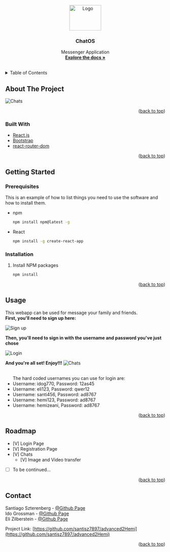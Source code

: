<div id="top"></div>



<!-- PROJECT SHIELDS -->
<!--
*** I'm using markdown "reference style" links for readability.
*** Reference links are enclosed in brackets [ ] instead of parentheses ( ).
*** See the bottom of this document for the declaration of the reference variables
*** for contributors-url, forks-url, etc. This is an optional, concise syntax you may use.
*** https://www.markdownguide.org/basic-syntax/#reference-style-links
-->


<!-- PROJECT LOGO -->
<br />
<div align="center">
  <a href="https://github.com/santisz7897/advanced2Hemi">
    <img src="https://github.com/santisz7897/advanced2Hemi/blob/main/src/Pages/loginComponents/imagesLogin/image.jpeg" alt="Logo" width="100" height="80">
  </a>

<h3 align="center">ChatOS</h3>

  <p align="center">
    Messenger Application
    <br />
    <a href="https://github.com/santisz7897/advanced2Hemi"><strong>Explore the docs »</strong></a>
    <br />
    <br />
  </p>
</div>



<!-- TABLE OF CONTENTS -->
<details>
  <summary>Table of Contents</summary>
  <ol>
    <li>
      <a href="#about-the-project">About The Project</a>
      <ul>
        <li><a href="#built-with">Built With</a></li>
      </ul>
    </li>
    <li>
      <a href="#getting-started">Getting Started</a>
      <ul>
        <li><a href="#prerequisites">Prerequisites</a></li>
        <li><a href="#installation">Installation</a></li>
      </ul>
     <li><a href="#roadmap">Roadmap</a></li>
    <li><a href="#contact">Contact</a></li>
    </li>
    
    <li><a href="#usage">Usage</a></li>

  </ol>
</details>



<!-- ABOUT THE PROJECT -->
## About The Project

<img src="https://github.com/santisz7897/advanced2Hemi/blob/main/src/Screenshot%202022-04-24%20205928.png" alt="Chats">


<p align="right">(<a href="#top">back to top</a>)</p>


### Built With

* [React.js](https://reactjs.org/)
* [Bootstrap](https://getbootstrap.com)
* [react-router-dom](https://reactrouter.com)

<p align="right">(<a href="#top">back to top</a>)</p>


<!-- GETTING STARTED -->
## Getting Started

### Prerequisites

This is an example of how to list things you need to use the software and how to install them.
* npm
  ```sh
  npm install npm@latest -g
  ```
* React
  ```sh
  npm install -g create-react-app
  ```

### Installation

1. Install NPM packages
   ```sh
   npm install
   ```  

<p align="right">(<a href="#top">back to top</a>)</p>



<!-- USAGE EXAMPLES -->
## Usage

This webapp can be used for message your family and friends.<br>
<b>First, you'll need to sign up here:</b><br>

<img src="https://github.com/santisz7897/advanced2Hemi/blob/main/src/Screenshot%202022-04-24%20205822.png" alt="Sign up">

<b>Then, you'll need to sign in with the username and password you've just chose</b><br>

<img src="https://github.com/santisz7897/advanced2Hemi/blob/main/src/Screensho2022-04-24.png" alt="Login">

<b>And you're all set! Enjoy!!!</b>
<img src="https://github.com/santisz7897/advanced2Hemi/blob/main/src/Screenshot%202022-04-24%20205928.png" alt="Chats">
<br><br>
<ul>The hard coded usernames you can use for login are:
  <li> Username: idog770, Password: 12as45 </li>
  <li> Username: eli123, Password: qwer12 </li>
  <li> Username: santi456, Password: ad8767 </li>
  <li> Username: hemi123, Password: ad8767 </li>
  <li> Username: hemizeani, Password: ad8767 </li>
  </ul>
<p align="right">(<a href="#top">back to top</a>)</p>



<!-- ROADMAP -->
## Roadmap

- [V] Login Page
- [V] Registration Page
- [V] Chats
    - [V] Image and Video transfer
- [ ] To be continued...


<p align="right">(<a href="#top">back to top</a>)</p>



<!-- CONTACT -->
## Contact

Santiago Szterenberg - [@Github Page](https://github.com/santisz7897)
<br>
Ido Grossman - [@Github Page](https://github.com/idog770)
<br>
Eli Zilberstein - [@Github Page](https://github.com/EliZilber)

Project Link: [https://github.com/santisz7897/advanced2Hemi](https://github.com/santisz7897/advanced2Hemi)

<p align="right">(<a href="#top">back to top</a>)</p>


